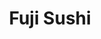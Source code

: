 ---
layout: place
title: "Fuji Sushi"
permalink: /pennsylvania/bloomsburg/fuji-sushi.html
stateAbbr: PA
stateName: Pennsylvania
cityName: Bloomsburg
seo:
  name: "Fuji Sushi"
  type: Restaurant
  links: https://www.fujibloomsburg.com/8xsfl32e/restaurant/order-online
description: "Looking for sushi in Bloomsburg, Pennsylvania? Check out Fuji Sushi for a delightful Japanese dining experience. Enjoy a variety of sushi and other dishes in..."
place_id: ChIJvbl9joWHxYkRVizj9Qp9AUE
photos:
  - name: >-
      places/ChIJvbl9joWHxYkRVizj9Qp9AUE/photos/AeeoHcJHKePeHILK4a3JG2UPFQMqcGCxiGT1613uXtMEbGAzOKDP6Ene2HzIx-DuZ_vNHDS8qJ88Q0gzWsGwPtPH-p31PreINVgSjoFJf7-I7uDj_djnVX5y5W12TNEeFpK5lNiy2NTkVI_A8_-RDS3Evra0FySJb-mGtZ-5XPVzstQcwoWBWx7jr19jUR7qNFH1_8Ua-lDoY8udUJVAuvLiJQ-7b4ICGyFyEx-flTJGUoT1Nogsxlyn3ov88gzFN7ru8eQ4KWReFtEGYd8f1TOjlINeCxvYhDnIC9HXIULK17IM7w
    widthPx: 1276
    heightPx: 1702
    authorAttributions:
      - displayName: Fuji Sushi
        uri: https://maps.google.com/maps/contrib/111402128677150224615
        photoUri: >-
          https://lh3.googleusercontent.com/a/ACg8ocJPXGPETWtMgWb-Y3kZdQZG9XguANiUBuGQzEDLtaBjx2xMAw=s100-p-k-no-mo
    flagContentUri: >-
      https://www.google.com/local/imagery/report/?cb_client=maps_api_places.places_api&image_key=!1e10!2sAF1QipPggRgZ-AMU80iHNRPJIdPiBKWQa_uH1AEf4sJ3&hl=en-US
    googleMapsUri: >-
      https://www.google.com/maps/place//data=!3m4!1e2!3m2!1sAF1QipPggRgZ-AMU80iHNRPJIdPiBKWQa_uH1AEf4sJ3!2e10!4m2!3m1!1s0x89c587858e7db9bd:0x41017d0af5e32c56
  - name: >-
      places/ChIJvbl9joWHxYkRVizj9Qp9AUE/photos/AeeoHcL5F9Z4lLAR4v9v6qtE8ZCdljP6dSV3GSoDoLZLUYG292m60viyTxH8zDrOR7mFA8sHFMAkq_CWg_2oLU-cJueEP86xDw8DS1tvxPEgphZMNr8FgL31VgrWnP6wscO6KsP3ZbKSjgNAlsyDCdmYdc8_jqLJf_FK8lOqoHnjmmzuC4QSOxcq3WtCKOsi0AW_rsb34lgM7ufui4T3LGy5I5sM_ELQQxmrOtShyUXjA4u1l6q6bWlLCePqTHvK98nu1rCW3LgIsq_u2zJHl5JOhu0C2OIOLOC1stdu8mu3OZLzrg
    widthPx: 600
    heightPx: 400
    authorAttributions:
      - displayName: Fuji Sushi
        uri: https://maps.google.com/maps/contrib/111402128677150224615
        photoUri: >-
          https://lh3.googleusercontent.com/a/ACg8ocJPXGPETWtMgWb-Y3kZdQZG9XguANiUBuGQzEDLtaBjx2xMAw=s100-p-k-no-mo
    flagContentUri: >-
      https://www.google.com/local/imagery/report/?cb_client=maps_api_places.places_api&image_key=!1e10!2sAF1QipNK8TLaqooyyuWwJ8hl1gzzslplVZSJM-fp_rAr&hl=en-US
    googleMapsUri: >-
      https://www.google.com/maps/place//data=!3m4!1e2!3m2!1sAF1QipNK8TLaqooyyuWwJ8hl1gzzslplVZSJM-fp_rAr!2e10!4m2!3m1!1s0x89c587858e7db9bd:0x41017d0af5e32c56
  - name: >-
      places/ChIJvbl9joWHxYkRVizj9Qp9AUE/photos/AeeoHcLd9kPiJFDpWMSewJTVt3lGAhqaHl1sJGMLqDpelwc2vkmHWQyL5unculazmp6l5d96cdtpTAw-klpDaCcyclsKPBg2SXEyw4Gqne5T-zpuQR4hc4OTOSiOcBKYxHo05tR1GFFk0xWzcygaEU3bMhiVz5qxtMeWfE1uVWRl_b9xZWoH4BGMEhN53Pn0MYsl3Cd0-y0K79_qgB5F_Dh5gnLn5sPXEo5Ndtjrl9CnF-hCf3sRiBUDfnOC1jsR6pggWE4gb2mptO1_SrsQJVqroeZ-Dcm5VHQcuZhx8RQtJ6fPBQ
    widthPx: 1276
    heightPx: 1702
    authorAttributions:
      - displayName: Fuji Sushi
        uri: https://maps.google.com/maps/contrib/111402128677150224615
        photoUri: >-
          https://lh3.googleusercontent.com/a/ACg8ocJPXGPETWtMgWb-Y3kZdQZG9XguANiUBuGQzEDLtaBjx2xMAw=s100-p-k-no-mo
    flagContentUri: >-
      https://www.google.com/local/imagery/report/?cb_client=maps_api_places.places_api&image_key=!1e10!2sAF1QipMEHPNgZIOjBTg1Goi2gyeM873-2uFEESHShvTo&hl=en-US
    googleMapsUri: >-
      https://www.google.com/maps/place//data=!3m4!1e2!3m2!1sAF1QipMEHPNgZIOjBTg1Goi2gyeM873-2uFEESHShvTo!2e10!4m2!3m1!1s0x89c587858e7db9bd:0x41017d0af5e32c56
  - name: >-
      places/ChIJvbl9joWHxYkRVizj9Qp9AUE/photos/AeeoHcJmjJrzToTDVwJ1mOOcTY6WvxsqeeVJjqkzulQfbxo_bzLkHCc1C-kQ1yLEMGlIxgXGhPB3Wgsjb7jPVJ9vfbfYRBKnWTo4QgFB_v6VHq-AeORlmTRJHAot069AVsV3qsELm0r16Oho5D7RWViteHtsTA-44X8vF28UqPvTukRdaTEyJDh5kNXNszDeHFOyui1bRQLQ72jVsFGK3SnUReVavnoI9kjlrsZMLaZZK2SXAE0Wqoe0O7tAI5o53WzBsghYLA97uORxQhOSB16zhoX_TPH76A9NqiosxI7YYh4bgiEDZdkFqrATIByADJlYCO5T2BBX4zG_P7Tg19kWF29qp-vuT_VAHYx0X49dZAicY0R4U4QqW5r7gctBmhD7LFPr6-t5hnlZPzobf4Non9NWhp93-ROhKLUtNhbwcuL5fs0
    widthPx: 1744
    heightPx: 932
    authorAttributions:
      - displayName: Mr. Covert
        uri: https://maps.google.com/maps/contrib/108177670571924956526
        photoUri: >-
          https://lh3.googleusercontent.com/a-/ALV-UjWvvre4qXESRMKP-uyuGYZxaUshJJvlsYSlMp3vWKXXDPhBFOFc=s100-p-k-no-mo
    flagContentUri: >-
      https://www.google.com/local/imagery/report/?cb_client=maps_api_places.places_api&image_key=!1e10!2sCIHM0ogKEICAgIDvy_zAlwE&hl=en-US
    googleMapsUri: >-
      https://www.google.com/maps/place//data=!3m4!1e2!3m2!1sCIHM0ogKEICAgIDvy_zAlwE!2e10!4m2!3m1!1s0x89c587858e7db9bd:0x41017d0af5e32c56
  - name: >-
      places/ChIJvbl9joWHxYkRVizj9Qp9AUE/photos/AeeoHcKo8M9oWneCzSycTVLXeo-_QFBf6PvyWRixrJj9tCZaZ5nQKSMZhMHvpAMx60xknGcBwpGNgX-Px9tUI_UP83keMFJz-fVNftRbu2UbkWbnSs87SuBhhp7fiamnYBmuAeCKbcnlqRWUYS__TY1MV0z7wRZfDUdvBZRbLvaDpwFtsxWnRPxOG_MkkA-1MSyaEbK5EIlF6_KO0qOq2U8q8ueY9_wpGyq0vRr8qSunHjUIXk-4jqabzIPh1wtJ-GuXqHGDHxlQptiwZxy55j70dknDdnX5w5F__TKXH5jjPHx1IA
    widthPx: 1194
    heightPx: 672
    authorAttributions:
      - displayName: Fuji Sushi
        uri: https://maps.google.com/maps/contrib/111402128677150224615
        photoUri: >-
          https://lh3.googleusercontent.com/a/ACg8ocJPXGPETWtMgWb-Y3kZdQZG9XguANiUBuGQzEDLtaBjx2xMAw=s100-p-k-no-mo
    flagContentUri: >-
      https://www.google.com/local/imagery/report/?cb_client=maps_api_places.places_api&image_key=!1e10!2sAF1QipNTPPGcyMPemvcbBoH397I9aV8DIPmOdHpjrV16&hl=en-US
    googleMapsUri: >-
      https://www.google.com/maps/place//data=!3m4!1e2!3m2!1sAF1QipNTPPGcyMPemvcbBoH397I9aV8DIPmOdHpjrV16!2e10!4m2!3m1!1s0x89c587858e7db9bd:0x41017d0af5e32c56
  - name: >-
      places/ChIJvbl9joWHxYkRVizj9Qp9AUE/photos/AeeoHcKfx1D7hSL7pZ9mhMZvUrjbnB_g_AcB_sQNyXhipVSMhdADZ7Wy-trwukmUWxF2KPMBlaSh4C_6LIt4GOhctK4uonh03IFAfZTB3Pz5Q2G4w57nN07_Dxtpy2CwpFyiYqDWZy28hLkj1z-EVwfWn6gNRRHA1nq5Bm9Dj4ldgAw5ei4VrmhNWjoAMee6GRraXkM7OGmscmwn8KPWDUXqUWPxmBHyLS2Qkyt1b37EKH7xx_cj9FTf3BlRG04XZwpVr7oDT0RwqUJFPCs7_OOvRCsKMNZxpDOvC69Wb1t1vQKxXVDP2isUXFGH8qnx9pET6_9Nw9alMbhU-xmKJaJ1Vksyo26PyDMQ2etRplZPq1-TdJveK01uBLQDyz2EqbnFztutlQDLpezE53gL2Wtc8tzI_TqOGMFoLHTiMoC5o3m3Iv_23i_D34AqUDf-hysk
    widthPx: 2252
    heightPx: 4000
    authorAttributions:
      - displayName: Mr. Covert
        uri: https://maps.google.com/maps/contrib/108177670571924956526
        photoUri: >-
          https://lh3.googleusercontent.com/a-/ALV-UjWvvre4qXESRMKP-uyuGYZxaUshJJvlsYSlMp3vWKXXDPhBFOFc=s100-p-k-no-mo
    flagContentUri: >-
      https://www.google.com/local/imagery/report/?cb_client=maps_api_places.places_api&image_key=!1e10!2sCIABIhADyddmNx16bWeotIsADsat&hl=en-US
    googleMapsUri: >-
      https://www.google.com/maps/place//data=!3m4!1e2!3m2!1sCIABIhADyddmNx16bWeotIsADsat!2e10!4m2!3m1!1s0x89c587858e7db9bd:0x41017d0af5e32c56
  - name: >-
      places/ChIJvbl9joWHxYkRVizj9Qp9AUE/photos/AeeoHcLe1Dvb9KeKmhwm7PSBFZdHHjzQF8UZZeXh6E77NzyrK7w7TPSTZU2jm4oWNigPSns7F5BOaZ8MDDPhaKCI0SbNcipUy1jJ4N2Li3hegOiRiBtdSA4S-VoBU37Fdv_i7OV5yXCX6R-mY-hu4GzQaqjfYHgzgjqRGosscW_2bEkFyyetR4sEdjUUhA6BZXd1Ab2dRwUMdlIkl-Yg1bZzp0Va_vAiHWJ99GPszAPIzhAvibo5LJRffUC5ygyJTK4neNL6vbFKvePCDq9XoBMdlRidERELM6EP9hbtWZXosqDtJrDNwLHgNN4tC-4Bf1COXMJiwH611sgbiQAlWmoQN5P-YPQbGNm1LoW_5uy_17DT9DhkFU5x7bjI5it6DbSndgfHBIzi3-SO_t2ImPxD62JD3f4_d61Et8WjouYSxyO6zg7Q
    widthPx: 3000
    heightPx: 4000
    authorAttributions:
      - displayName: Hannah Gorman
        uri: https://maps.google.com/maps/contrib/115942127252545990060
        photoUri: >-
          https://lh3.googleusercontent.com/a/ACg8ocLU_GO8NKhrexE9Nd8O8UTH0OoQNV4iSRmjPpvrpxeNAEvH2A=s100-p-k-no-mo
    flagContentUri: >-
      https://www.google.com/local/imagery/report/?cb_client=maps_api_places.places_api&image_key=!1e10!2sCIHM0ogKEICAgICTr4LC9AE&hl=en-US
    googleMapsUri: >-
      https://www.google.com/maps/place//data=!3m4!1e2!3m2!1sCIHM0ogKEICAgICTr4LC9AE!2e10!4m2!3m1!1s0x89c587858e7db9bd:0x41017d0af5e32c56
  - name: >-
      places/ChIJvbl9joWHxYkRVizj9Qp9AUE/photos/AeeoHcJ1Hdxr1PmYOXUbrp3EMpot6aTF3ob90cWMIw9lC8dH9A55-eMvLOshOOvvTbspSto3wlBLyHhjND6IhFp2gdMmqLWVm0nz90BTQTPpA0Nnh2E9IGcc3KYn9NS4pAyncDDuowlFNzOMcu692h-mzZDK8mzQpb9MN9jI-JXzdZiJLJVSuueHLf6tCi6lOlBuOgTc4w9GJrHV94YZoFYf77UGOJ8Q65LblyTFSV03G6DcQWipQwcdE-MIS5ujlMMLSQXxzpSP-IXkfgsk45YPr1gxM486P6gTbERZZVgfqzxZYET_xI8t3GqRFhW2tyR-WSN4JTGAjQ4wgFoLiJ333cLP-Z_Shi7ueE05tRfLWFG2_3R4mSyR4IsTYwlLjJcwUzh8Iz6Lul7MuCZ0af6oMXflDOCZdR0l37p1tCkN3Ev-FCLhfn8bNeM2ya917pB-
    widthPx: 4000
    heightPx: 2252
    authorAttributions:
      - displayName: Mr. Covert
        uri: https://maps.google.com/maps/contrib/108177670571924956526
        photoUri: >-
          https://lh3.googleusercontent.com/a-/ALV-UjWvvre4qXESRMKP-uyuGYZxaUshJJvlsYSlMp3vWKXXDPhBFOFc=s100-p-k-no-mo
    flagContentUri: >-
      https://www.google.com/local/imagery/report/?cb_client=maps_api_places.places_api&image_key=!1e10!2sCIABIhAA3jU3nwn6yGeotIYADeTA&hl=en-US
    googleMapsUri: >-
      https://www.google.com/maps/place//data=!3m4!1e2!3m2!1sCIABIhAA3jU3nwn6yGeotIYADeTA!2e10!4m2!3m1!1s0x89c587858e7db9bd:0x41017d0af5e32c56
  - name: >-
      places/ChIJvbl9joWHxYkRVizj9Qp9AUE/photos/AeeoHcI8WGP5YELm0GYyvwR_BJ1uIZB7nZK68GBI4wxHqm3Lwd5wk1Jvej2e6uLclWZxjWcdFKNJMcHMIU61Kal37e4ZDLhzlLfFBEM9NK4bxpGsH4jljx4Rug1qAynIcPpgNCMOqZyK86zR5KL7KFE672fJbwqJ-K_8VBWESIeie5KexiQRHVLzMkLcPA-QVWrpnrtaVLF9c56ij_C4tACs1Bz2YvXb2U5gzQR8XzF-StCC0d9tn90nVIPDzn7xnfOcAICOshC5hYCJwXw0FqXruZQzIkUss9J_siKw_YiR4ufvgOkZ4u7Nfq9Bewbt6be1StDuh-DBFBlxf-DH9qKMSTVkzggv1Imo_W9m1cxHJhmBoUVD8XrnFnVDZoBym3c1dKK4GXd9SqE2LU2yjnQ1FPYN2MG3wl5XPI9aQxPVkq7ODUFM
    widthPx: 4000
    heightPx: 2252
    authorAttributions:
      - displayName: Mr. Covert
        uri: https://maps.google.com/maps/contrib/108177670571924956526
        photoUri: >-
          https://lh3.googleusercontent.com/a-/ALV-UjWvvre4qXESRMKP-uyuGYZxaUshJJvlsYSlMp3vWKXXDPhBFOFc=s100-p-k-no-mo
    flagContentUri: >-
      https://www.google.com/local/imagery/report/?cb_client=maps_api_places.places_api&image_key=!1e10!2sCIHM0ogKEICAgIDvy5LSuQE&hl=en-US
    googleMapsUri: >-
      https://www.google.com/maps/place//data=!3m4!1e2!3m2!1sCIHM0ogKEICAgIDvy5LSuQE!2e10!4m2!3m1!1s0x89c587858e7db9bd:0x41017d0af5e32c56
  - name: >-
      places/ChIJvbl9joWHxYkRVizj9Qp9AUE/photos/AeeoHcLTtuTIM9xv600axTCmZRMRg1YedUuPH4s_a6epLv5mfUK25hPXrJ5oxSTtVHD7YWGR94_aYYutvNMJtSjo6aeG8opxcOcrPHhSyfW2Lb4YFZB6fmYxyG01n2XOUnSjEcoG7HxuxWo4H6PbQ73c1Q2e9ZB4SelekhxUiOZ9965bSWRWYCrM2oZSlsgM5QLtcK-31_ndngJlfyisCy2Qb0c_8f1OhF9Y6v-4gjLa-FadTXq11aoN-Z8OCqeExKuTnEYY4HwujSmj-pJFSS6aCqHMZTMTQUy9x-D6Dkc7wPecrXMqqJHvDqy5nKXGh7jmiNmNg7Lmoz773JdIKwG9t53BOLP4DbdwWRW6x3Q2svBiD-rpK2ATo3jlO3WgxFMtH-70f4FMI7-L8mgONK4hHcOLPrGMOIaEpjMCqlFJ7cs
    widthPx: 2252
    heightPx: 4000
    authorAttributions:
      - displayName: PERFECTLY IMPERFECT
        uri: https://maps.google.com/maps/contrib/103637801033450186952
        photoUri: >-
          https://lh3.googleusercontent.com/a/ACg8ocIS4IPpkmWi-zeiowxL4nbRKS1HwPg8qsNp2eOtL_04FNitNyzd=s100-p-k-no-mo
    flagContentUri: >-
      https://www.google.com/local/imagery/report/?cb_client=maps_api_places.places_api&image_key=!1e10!2sCIHM0ogKEICAgICn0a2FBg&hl=en-US
    googleMapsUri: >-
      https://www.google.com/maps/place//data=!3m4!1e2!3m2!1sCIHM0ogKEICAgICn0a2FBg!2e10!4m2!3m1!1s0x89c587858e7db9bd:0x41017d0af5e32c56
address: 147 E Main St, Bloomsburg, PA 17815, USA
street: 147 E Main St
city: Bloomsburg
state: PA
zip: '17815'
country: USA
neighborhood: null
latitude: '41.004319'
longitude: '-76.454253'
accessibility_options:
  wheelchairAccessibleParking: true
business_status: OPERATIONAL
name: Fuji Sushi
google_maps_links:
  directionsUri: >-
    https://www.google.com/maps/dir//''/data=!4m7!4m6!1m1!4e2!1m2!1m1!1s0x89c587858e7db9bd:0x41017d0af5e32c56!3e0
  placeUri: https://maps.google.com/?cid=4684162573470477398
  writeAReviewUri: >-
    https://www.google.com/maps/place//data=!4m3!3m2!1s0x89c587858e7db9bd:0x41017d0af5e32c56!12e1
  reviewsUri: >-
    https://www.google.com/maps/place//data=!4m4!3m3!1s0x89c587858e7db9bd:0x41017d0af5e32c56!9m1!1b1
  photosUri: >-
    https://www.google.com/maps/place//data=!4m3!3m2!1s0x89c587858e7db9bd:0x41017d0af5e32c56!10e5
primary_type: Sushi Restaurant
opening_hours:
  regular: null
  current: null
secondary_opening_hours:
  regular:
    weekdayDescriptions: null
    type: null
  current:
    weekdayDescriptions: null
    type: null
phone: (570) 784-5674
price_level: null
price_range: $20 &ndash; $30
rating: '4.7'
rating_count: 17
website: https://www.fujibloomsburg.com/8xsfl32e/restaurant/order-online
reviews: null
parking_options: null
payment_options: null
allow_dogs: null
curbside_pickup: null
delivery: null
dine_in: null
good_for_children: null
good_for_groups: null
good_for_sports: null
live_music: null
menu_for_children: null
outdoor_seating: null
reservable: null
restroom: null
serves_beer: null
serves_breakfast: null
serves_brunch: null
serves_cocktails: null
serves_coffee: null
serves_dinner: null
serves_dessert: null
serves_lunch: null
serves_vegetarian_food: null
serves_wine: null
takeout: null
summary: null

---